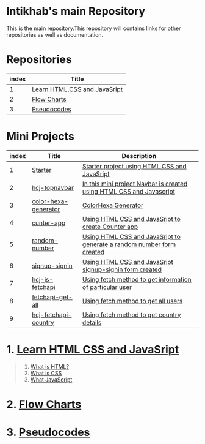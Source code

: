 # Intikhab's main Repository

This is the main repository.This repository will contains links for other repositories as well as documentation.

# Repositories

| index | Title |
| -------|-------|
| 1 | [Learn HTML,CSS and JavaSript](#Learn-HTML-CSS-JavaScript) |
| 2 | [Flow Charts](#Flow-Charts) |
| 3 | [Pseudocodes](#Pseudocodes) |

# Mini Projects

| index | Title |Description|
| -------|-------|-------|
| 1 | [Starter](https://github.com/intikhab-h-bhat/starter) |[Starter project using HTML CSS and JavaSript](https://intikhab-h-bhat.github.io/starter/src/)|
| 2 | [hcj-topnavbar](https://github.com/intikhab-h-bhat/hcj-topnavbar)|[In this mini project Navbar  is created using HTML CSS and Javascript](https://intikhab-h-bhat.github.io/hcj-topnavbar/src/)|
|3|[color-hexa-generator](https://github.com/intikhab-h-bhat/color-hexa-generator)|[ColorHexa Generator](https://intikhab-h-bhat.github.io/color-hexa-generator/src/)|
|4|[cunter-app](https://github.com/intikhab-h-bhat/counter-app)|[Using HTML CSS and JavaSript to create Counter app](https://intikhab-h-bhat.github.io/counter-app/src/)
|5|[random-number](https://github.com/intikhab-h-bhat/random-number)|[Using HTML CSS and JavaSript to generate a random number form created](https://intikhab-h-bhat.github.io/random-number/src/)|
|6|[signup-signin](https://github.com/intikhab-h-bhat/signup-signin)|[Using HTML CSS and JavaSript signup-signin form created](https://intikhab-h-bhat.github.io/signup-signin/src/)|
|7|[hcj-js-fetchapi](https://github.com/intikhab-h-bhat/hcj-js-fetchapi)|[Using fetch method to get information of particular user ](https://intikhab-h-bhat.github.io/hcj-js-fetchapi/src/)
|8|[fetchapi-get-all](https://github.com/intikhab-h-bhat/fetchapi-get-all)| [Using fetch method to get all users](https://intikhab-h-bhat.github.io/fetchapi-get-all/src/)
|9|[hcj-fetchapi-country](https://github.com/intikhab-h-bhat/hcj-fetchapi-country)| [Using fetch method to get country details](https://intikhab-h-bhat.github.io/hcj-fetchapi-country/src/)
 

# 1. [Learn HTML CSS and JavaSript](https://github.com/intikhab-h-bhat/learn-html-css-javascript)

>1. [What is HTML?]()
>2. [What is CSS]()
>3. [What JavaScript]()

# 2. [Flow Charts](https://github.com/intikhab-h-bhat/Flowcharts)

# 3. [Pseudocodes](https://github.com/intikhab-h-bhat/Pseudocodes)
